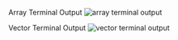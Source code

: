 Array Terminal Output
![array terminal output](/images/array.png)

Vector Terminal Output
![vector terminal output](/images/vector.png)